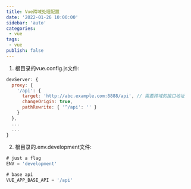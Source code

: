 ```yaml
---
title: Vue跨域处理配置
date: '2022-01-26 10:00:00'
sidebar: 'auto'
categories:
 - vue
tags:
 - vue
publish: false
---
```


1. 根目录的vue.config.js文件:
```js
devServer: {
  proxy: {
    '/api': {
      target: 'http://abc.example.com:8888/api', // 需要跨域的接口地址
      changeOrigin: true,
      pathRewrite: { '^/api': '' }
    }
  },
  ...
  ...
}
```
2. 根目录的.env.development文件:
```js
# just a flag
ENV = 'development'

# base api
VUE_APP_BASE_API = '/api'
```
